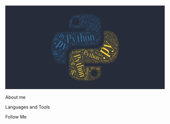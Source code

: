 [![Header](https://github.com/Houin-Kyma/houin-kyma/blob/main/assets/3495000_0.jpeg)](https://hinkyma.pythonanywhere.com/)


About me


Languages and Tools


Follow Me